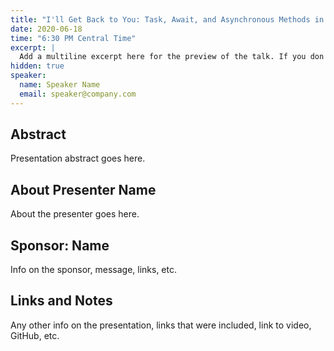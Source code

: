 ```yaml
---
title: "I'll Get Back to You: Task, Await, and Asynchronous Methods in C#"
date: 2020-06-18
time: "6:30 PM Central Time"
excerpt: |
  Add a multiline excerpt here for the preview of the talk. If you don't provide one, a summay will be generated automatically.
hidden: true
speaker:
  name: Speaker Name
  email: speaker@company.com
---
```


## Abstract

Presentation abstract goes here.

## About Presenter Name

About the presenter goes here.

## Sponsor: Name

Info on the sponsor, message, links, etc.

## Links and Notes

Any other info on the presentation, links that were included, link to video, GitHub, etc.
